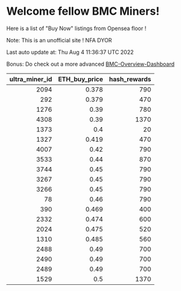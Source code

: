 # Welcome fellow BMC Miners!
Here is a list of "Buy Now" listings from Opensea floor !

Note: This is an unofficial site ! NFA DYOR

Last auto update at: Thu Aug  4 11:36:37 UTC 2022

Bonus: Do check out a more advanced [BMC-Overview-Dashboard](https://dune.com/defifunk/BMC-Overview-Dashboard)


|   ultra_miner_id |   ETH_buy_price |   hash_rewards |
|-----------------:|----------------:|---------------:|
|             2094 |           0.378 |            790 |
|              292 |           0.379 |            470 |
|             1276 |           0.39  |            780 |
|             4308 |           0.39  |           1370 |
|             1373 |           0.4   |             20 |
|             1327 |           0.419 |            470 |
|             4007 |           0.42  |            790 |
|             3533 |           0.44  |            870 |
|             3744 |           0.45  |            790 |
|             3267 |           0.45  |            790 |
|             3266 |           0.45  |            790 |
|               78 |           0.46  |            790 |
|              390 |           0.469 |            400 |
|             2332 |           0.474 |            600 |
|             2024 |           0.475 |            520 |
|             1310 |           0.485 |            560 |
|             2488 |           0.49  |            700 |
|             2490 |           0.49  |            700 |
|             2489 |           0.49  |            700 |
|             1529 |           0.5   |           1370 |